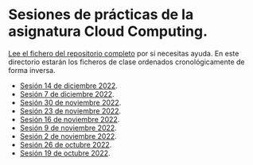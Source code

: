 # Sesiones de prácticas de la asignatura Cloud Computing.

[Lee el fichero del repositorio completo](../README.md) por si
necesitas ayuda. En este directorio estarán los ficheros de clase
ordenados cronológicamente de forma inversa.

* [Sesión 14 de diciembre 2022](2022_12_14.md).
* [Sesión 7 de diciembre 2022](2022_12_07.md).
* [Sesión 30 de noviembre 2022](2022_11_30.md).
* [Sesión 23 de noviembre 2022](2022_11_23.md).
* [Sesión 16 de noviembre 2022](2022_11_16.md).
* [Sesión 9 de noviembre 2022](2022_11_09.md).
* [Sesión 2 de noviembre 2022](2022_11_02.md).
* [Sesión 26 de octubre 2022](2022_10_26.md).
* [Sesión 19 de octubre 2022](2022_10_19.md).
